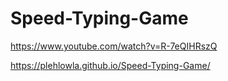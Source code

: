 # Speed-Typing-Game
https://www.youtube.com/watch?v=R-7eQIHRszQ

https://plehlowla.github.io/Speed-Typing-Game/
